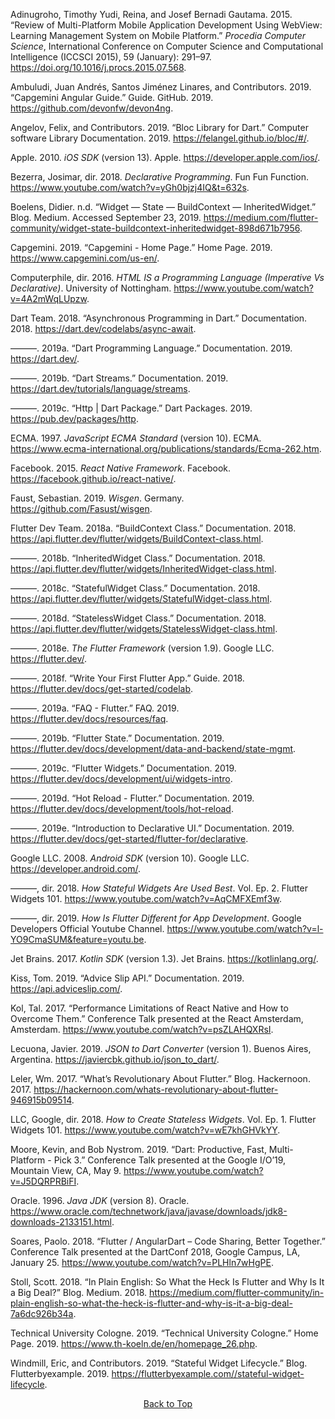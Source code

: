 
<div id="refs" class="references">

<div id="ref-adinugrohoReviewMultiplatformMobile2015">

Adinugroho, Timothy Yudi, Reina, and Josef Bernadi Gautama. 2015. “Review of Multi-Platform Mobile Application Development Using WebView: Learning Management System on Mobile Platform.” *Procedia Computer Science*, International Conference on Computer Science and Computational Intelligence (ICCSCI 2015), 59 (January): 291–97. <https://doi.org/10.1016/j.procs.2015.07.568>.

</div>

<div id="ref-ambuludiCapgeminiAngularGuide2019">

Ambuludi, Juan Andrés, Santos Jiménez Linares, and Contributors. 2019. “Capgemini Angular Guide.” Guide. GitHub. 2019. <https://github.com/devonfw/devon4ng>.

</div>

<div id="ref-angelovBlocLibraryDart2019">

Angelov, Felix, and Contributors. 2019. “Bloc Library for Dart.” Computer software Library Documentation. 2019. <https://felangel.github.io/bloc/#/>.

</div>

<div id="ref-appleIOSSDK2010">

Apple. 2010. *iOS SDK* (version 13). Apple. <https://developer.apple.com/ios/>.

</div>

<div id="ref-bezerraDeclarativeProgramming2018">

Bezerra, Josimar, dir. 2018. *Declarative Programming*. Fun Fun Function. <https://www.youtube.com/watch?v=yGh0bjzj4IQ&t=632s>.

</div>

<div id="ref-boelensWidgetStateBuildContext2018">

Boelens, Didier. n.d. “Widget — State — BuildContext — InheritedWidget.” Blog. Medium. Accessed September 23, 2019. <https://medium.com/flutter-community/widget-state-buildcontext-inheritedwidget-898d671b7956>.

</div>

<div id="ref-capgeminiCapgeminiHomePage2019">

Capgemini. 2019. “Capgemini - Home Page.” Home Page. 2019. <https://www.capgemini.com/us-en/>.

</div>

<div id="ref-computerphileHTMLProgrammingLanguage2016">

Computerphile, dir. 2016. *HTML IS a Programming Language (Imperative Vs Declarative)*. University of Nottingham. <https://www.youtube.com/watch?v=4A2mWqLUpzw>.

</div>

<div id="ref-dartteamAsynchronousProgrammingDart2018">

Dart Team. 2018. “Asynchronous Programming in Dart.” Documentation. 2018. <https://dart.dev/codelabs/async-await>.

</div>

<div id="ref-dartteamDartProgrammingLanguage2019">

———. 2019a. “Dart Programming Language.” Documentation. 2019. <https://dart.dev/>.

</div>

<div id="ref-dartteamDartStreams2019">

———. 2019b. “Dart Streams.” Documentation. 2019. <https://dart.dev/tutorials/language/streams>.

</div>

<div id="ref-dartteamHttpDartPackage2019">

———. 2019c. “Http | Dart Package.” Dart Packages. 2019. <https://pub.dev/packages/http>.

</div>

<div id="ref-ecmaJavaScriptECMAStandard1997">

ECMA. 1997. *JavaScript ECMA Standard* (version 10). ECMA. <https://www.ecma-international.org/publications/standards/Ecma-262.htm>.

</div>

<div id="ref-facebookReactNativeFramework2015">

Facebook. 2015. *React Native Framework*. Facebook. <https://facebook.github.io/react-native/>.

</div>

<div id="ref-faustWisgen2019">

Faust, Sebastian. 2019. *Wisgen*. Germany. <https://github.com/Fasust/wisgen>.

</div>

<div id="ref-flutterdevteamBuildContextClass2018">

Flutter Dev Team. 2018a. “BuildContext Class.” Documentation. 2018. <https://api.flutter.dev/flutter/widgets/BuildContext-class.html>.

</div>

<div id="ref-flutterdevteamInheritedWidgetClass2018">

———. 2018b. “InheritedWidget Class.” Documentation. 2018. <https://api.flutter.dev/flutter/widgets/InheritedWidget-class.html>.

</div>

<div id="ref-flutterdevteamStatefulWidgetClass2018">

———. 2018c. “StatefulWidget Class.” Documentation. 2018. <https://api.flutter.dev/flutter/widgets/StatefulWidget-class.html>.

</div>

<div id="ref-flutterdevteamStatelessWidgetClass2018">

———. 2018d. “StatelessWidget Class.” Documentation. 2018. <https://api.flutter.dev/flutter/widgets/StatelessWidget-class.html>.

</div>

<div id="ref-flutterdevteamFlutterFramework2018">

———. 2018e. *The Flutter Framework* (version 1.9). Google LLC. <https://flutter.dev/>.

</div>

<div id="ref-flutterdevteamWriteYourFirst2018">

———. 2018f. “Write Your First Flutter App.” Guide. 2018. <https://flutter.dev/docs/get-started/codelab>.

</div>

<div id="ref-flutterdevteamFAQFlutter2019">

———. 2019a. “FAQ - Flutter.” FAQ. 2019. <https://flutter.dev/docs/resources/faq>.

</div>

<div id="ref-flutterdevteamFlutterState2019">

———. 2019b. “Flutter State.” Documentation. 2019. <https://flutter.dev/docs/development/data-and-backend/state-mgmt>.

</div>

<div id="ref-flutterdevteamFlutterWidgets2019">

———. 2019c. “Flutter Widgets.” Documentation. 2019. <https://flutter.dev/docs/development/ui/widgets-intro>.

</div>

<div id="ref-flutterdevteamHotReloadFlutter2019">

———. 2019d. “Hot Reload - Flutter.” Documentation. 2019. <https://flutter.dev/docs/development/tools/hot-reload>.

</div>

<div id="ref-flutterdevteamIntroductionDeclarativeUI2019">

———. 2019e. “Introduction to Declarative UI.” Documentation. 2019. <https://flutter.dev/docs/get-started/flutter-for/declarative>.

</div>

<div id="ref-googlellcAndroidSDK2008">

Google LLC. 2008. *Android SDK* (version 10). Google LLC. <https://developer.android.com/>.

</div>

<div id="ref-googlellcHowStatefulWidgets2018">

———, dir. 2018. *How Stateful Widgets Are Used Best*. Vol. Ep. 2. Flutter Widgets 101. <https://www.youtube.com/watch?v=AqCMFXEmf3w>.

</div>

<div id="ref-googlellcHowFlutterDifferent2019">

———, dir. 2019. *How Is Flutter Different for App Development*. Google Developers Official Youtube Channel. <https://www.youtube.com/watch?v=l-YO9CmaSUM&feature=youtu.be>.

</div>

<div id="ref-jetbrainsKotlinSDK2017">

Jet Brains. 2017. *Kotlin SDK* (version 1.3). Jet Brains. <https://kotlinlang.org/>.

</div>

<div id="ref-kissAdviceSlipAPI2019">

Kiss, Tom. 2019. “Advice Slip API.” Documentation. 2019. <https://api.adviceslip.com/>.

</div>

<div id="ref-kolPerformanceLimitationsReact2017">

Kol, Tal. 2017. “Performance Limitations of React Native and How to Overcome Them.” Conference Talk presented at the React Amsterdam, Amsterdam. <https://www.youtube.com/watch?v=psZLAHQXRsI>.

</div>

<div id="ref-lecuonaJSONDartConverter2019">

Lecuona, Javier. 2019. *JSON to Dart Converter* (version 1). Buenos Aires, Argentina. <https://javiercbk.github.io/json_to_dart/>.

</div>

<div id="ref-lelerWhatRevolutionaryFlutter2017">

Leler, Wm. 2017. “What’s Revolutionary About Flutter.” Blog. Hackernoon. 2017. <https://hackernoon.com/whats-revolutionary-about-flutter-946915b09514>.

</div>

<div id="ref-googlellcHowCreateStateless2018">

LLC, Google, dir. 2018. *How to Create Stateless Widgets*. Vol. Ep. 1. Flutter Widgets 101. <https://www.youtube.com/watch?v=wE7khGHVkYY>.

</div>

<div id="ref-mooreDartProductiveFast2019">

Moore, Kevin, and Bob Nystrom. 2019. “Dart: Productive, Fast, Multi-Platform - Pick 3.” Conference Talk presented at the Google I/O’19, Mountain View, CA, May 9. <https://www.youtube.com/watch?v=J5DQRPRBiFI>.

</div>

<div id="ref-oracleJavaJDK1996">

Oracle. 1996. *Java JDK* (version 8). Oracle. <https://www.oracle.com/technetwork/java/javase/downloads/jdk8-downloads-2133151.html>.

</div>

<div id="ref-soaresFlutterAngularDartCode2018">

Soares, Paolo. 2018. “Flutter / AngularDart – Code Sharing, Better Together.” Conference Talk presented at the DartConf 2018, Google Campus, LA, January 25. <https://www.youtube.com/watch?v=PLHln7wHgPE>.

</div>

<div id="ref-stollPlainEnglishWhat2018">

Stoll, Scott. 2018. “In Plain English: So What the Heck Is Flutter and Why Is It a Big Deal?” Blog. Medium. 2018. <https://medium.com/flutter-community/in-plain-english-so-what-the-heck-is-flutter-and-why-is-it-a-big-deal-7a6dc926b34a>.

</div>

<div id="ref-technicaluniversitycologneTechnicalUniversityCologne2019">

Technical University Cologne. 2019. “Technical University Cologne.” Home Page. 2019. <https://www.th-koeln.de/en/homepage_26.php>.

</div>

<div id="ref-windmillStatefulWidgetLifecycle2019">

Windmill, Eric, and Contributors. 2019. “Stateful Widget Lifecycle.” Blog. Flutterbyexample. 2019. <https://flutterbyexample.com//stateful-widget-lifecycle>.

</div>

</div>

<p align="center"><a href="#">Back to Top</a></center></p>